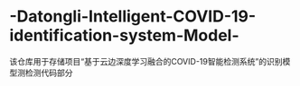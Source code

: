 # -Datongli-Intelligent-COVID-19-identification-system-Model-
该仓库用于存储项目“基于云边深度学习融合的COVID-19智能检测系统”的识别模型测检测代码部分

